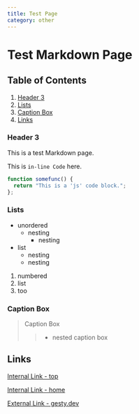 ```yaml
---
title: Test Page
category: other
---
```


# Test Markdown Page
## Table of Contents
1. [Header 3](#header-3)
1. [Lists](#lists)
2. [Caption Box](#caption-box)
3. [Links](#links)

### Header 3
This is a test Markdown page.

This is `in-line Code` here.

```js
function somefunc() {
  return "This is a 'js' code block.";
};
```

### Lists
- unordered
  - nesting
    - nesting
- list
  - nesting
  - nesting

1. numbered
2. list
420. too


### Caption Box
> Caption Box
>> - nested caption box

## Links
[Internal Link - top](#)

[Internal Link - home](/)

[External Link - gesty.dev](https://gesty.dev)

